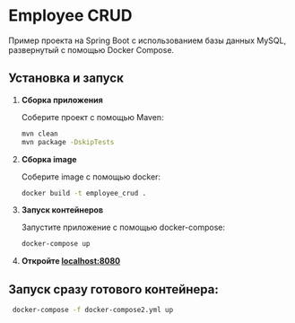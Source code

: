 # Employee CRUD

Пример проекта на Spring Boot с использованием базы данных MySQL, развернутый с помощью Docker Compose.



## Установка и запуск

1. **Сборка приложения**

   Соберите проект с помощью Maven:
   ```bash
   mvn clean 
   mvn package -DskipTests
2. **Сборка image**

   Соберите image с помощью docker:
    ```bash
    docker build -t employee_crud .
    ```
3. **Запуск контейнеров**

   Запустите приложение с помощью docker-compose:
    ```bash
    docker-compose up
    ```
4. **Откройте <localhost:8080>**

## Запуск сразу готового контейнера:
   ```bash
    docker-compose -f docker-compose2.yml up
   ```